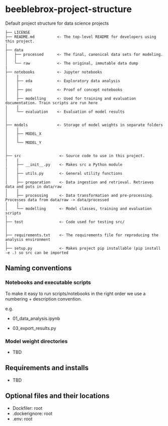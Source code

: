 # beeblebrox-project-structure
Default project structure for data science projects


    ├── LICENSE
    ├── README.md          <- The top-level README for developers using this project.
    │
    ├── data
    │   ├── processed      <- The final, canonical data sets for modeling.
    │   │
    │   └── raw            <- The original, immutable data dump
    |
    ├── notebooks          <- Jupyter notebooks
    |    |
    │    ├── eda           <- Exploratory data analysis
    │    │
    │    ├── poc           <- Proof of concept notebooks
    │    │
    │    ├── modelling     <- Used for training and evaluation documentation. Train scripts are run here 
    │    │
    │    └── evaluation    <- Evaluation of model results
    │
    │
    ├── models             <- Storage of model weights in separate folders
    │    |
    │    ├── MODEL_X
    │    │
    │    └── MODEL_Y
    │
    │  
    ├── src                 <- Source code to use in this project.
    |    |
    │    ├── __init__.py    <- Makes src a Python module
    |    |
    │    ├── utils.py       <- General utility functions   
    │    │
    │    ├── preparation    <- Data ingestion and retrieval. Retrieves data and puts in data/raw
    │    │
    │    ├── processing     <- Data transformation and pre-processing. Processes data from data/raw -> data/processed
    │    │
    │    └── modelling      <- Model classes, training and evaluation scripts
    │
    ├── test                <- Code used for testing src/
    │
    │    
    ├── requirements.txt    <- The requirements file for reproducing the analysis environment
    │
    ├── setup.py            <- Makes project pip installable (pip install -e .) so src can be imported



## Naming conventions

### Notebooks and executable scripts

To make it easy to run scripts/notebooks in the right order we use a numbering + description convention. 

e.g.

- 01_data_analysis.ipynb

- 03_export_results.py


### Model weight directories

- TBD


## Requirements and installs

- TBD


## Optional files and their locations

- Dockfiler: root
- .dockerignore: root
- .env: root

